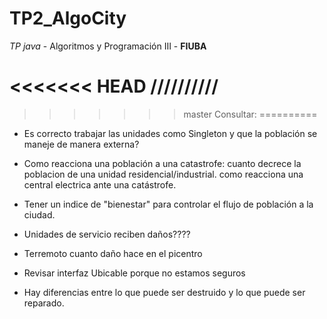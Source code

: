 TP2_AlgoCity
============

*TP java* - Algoritmos y Programación III - **FIUBA**


<<<<<<< HEAD
//////////
=======

>>>>>>> master
Consultar:
==========
- Es correcto trabajar las unidades como Singleton y que la población se maneje de manera externa?




- Como reacciona una población a una catastrofe:
	cuanto decrece la poblacion de una unidad residencial/industrial.
	como reacciona una central electrica ante una catástrofe.
- Tener un indice de "bienestar" para controlar el flujo de población a la ciudad.
- Unidades de servicio reciben daños????
- Terremoto cuanto daño hace en el picentro
- Revisar interfaz Ubicable porque no estamos seguros
- Hay diferencias entre lo que puede ser destruido y lo que puede ser reparado.
